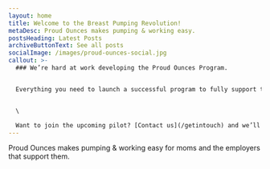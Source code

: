 ```yaml
---
layout: home
title: Welcome to the Breast Pumping Revolution!
metaDesc: Proud Ounces makes pumping & working easy.
postsHeading: Latest Posts
archiveButtonText: See all posts
socialImage: /images/proud-ounces-social.jpg
callout: >-
  ### We’re hard at work developing the Proud Ounces Program.


  Everything you need to launch a successful program to fully support the pumping & working mother(s) in your workforce.


  \

  Want to join the upcoming pilot? [Contact us](/getintouch) and we’ll get in touch.
---
```

Proud Ounces makes pumping & working easy for moms and the employers that support them.